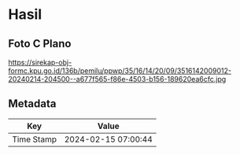 # Hasil

## Foto C Plano

https://sirekap-obj-formc.kpu.go.id/136b/pemilu/ppwp/35/16/14/20/09/3516142009012-20240214-204500--a677f565-f86e-4503-b156-189620ea6cfc.jpg


## Metadata

| Key        | Value               |
| ---------- | ------------------- |
| Time Stamp | 2024-02-15 07:00:44 |




